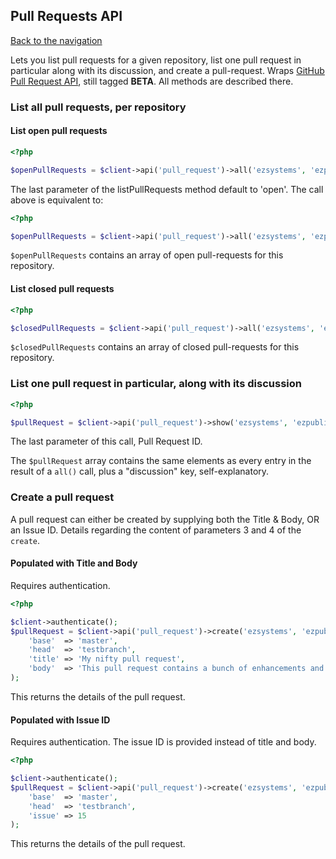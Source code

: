 ## Pull Requests API
[Back to the navigation](index.md)

Lets you list pull requests for a given repository, list one pull request in particular along with its discussion, and create a pull-request.
Wraps [GitHub Pull Request API](http://developer.github.com/v3/pulls/), still tagged **BETA**. All methods are described there.

### List all pull requests, per repository

#### List open pull requests

```php
<?php

$openPullRequests = $client->api('pull_request')->all('ezsystems', 'ezpublish', 'open');
```

The last parameter of the listPullRequests method default to 'open'. The call above is equivalent to:

```php
<?php

$openPullRequests = $client->api('pull_request')->all('ezsystems', 'ezpublish');
```

``$openPullRequests`` contains an array of open pull-requests for this repository.

#### List closed pull requests

```php
<?php

$closedPullRequests = $client->api('pull_request')->all('ezsystems', 'ezpublish', 'closed');
```

``$closedPullRequests`` contains an array of closed pull-requests for this repository.

### List one pull request in particular, along with its discussion

```php
<?php

$pullRequest = $client->api('pull_request')->show('ezsystems', 'ezpublish', 15);
```

The last parameter of this call, Pull Request ID.

The ``$pullRequest`` array contains the same elements as every entry in the result of a ``all()`` call, plus a "discussion" key, self-explanatory.

### Create a pull request

A pull request can either be created by supplying both the Title & Body, OR an Issue ID.
Details regarding the content of parameters 3 and 4 of the ``create``.

#### Populated with Title and Body

Requires authentication.

```php
<?php

$client->authenticate();
$pullRequest = $client->api('pull_request')->create('ezsystems', 'ezpublish', array(
    'base'  => 'master',
    'head'  => 'testbranch',
    'title' => 'My nifty pull request',
    'body'  => 'This pull request contains a bunch of enhancements and bug-fixes, happily shared with you'
);
```

This returns the details of the pull request.

#### Populated with Issue ID

Requires authentication. The issue ID is provided instead of title and body.

```php
<?php

$client->authenticate();
$pullRequest = $client->api('pull_request')->create('ezsystems', 'ezpublish', array(
    'base'  => 'master',
    'head'  => 'testbranch',
    'issue' => 15
);
```

This returns the details of the pull request.
